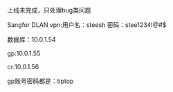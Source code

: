 上线未完成，只处理bug类问题

Sangfor DLAN
vpn:用户名：steesh   密码：stee1234!@#$

数据库：10.0.1.54

gp:10.0.1.55

cr:10.0.1.56

gp账号密码都是：tiptop